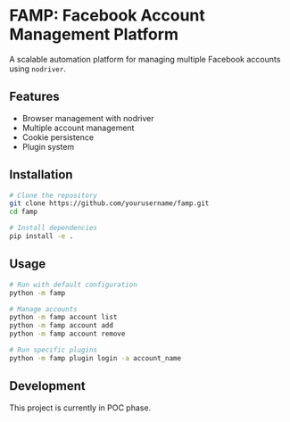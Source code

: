 # FAMP: Facebook Account Management Platform

A scalable automation platform for managing multiple Facebook accounts using `nodriver`.

## Features

- Browser management with nodriver
- Multiple account management
- Cookie persistence
- Plugin system

## Installation

```bash
# Clone the repository
git clone https://github.com/yourusername/famp.git
cd famp

# Install dependencies
pip install -e .
```

## Usage

```bash
# Run with default configuration
python -m famp

# Manage accounts
python -m famp account list
python -m famp account add
python -m famp account remove

# Run specific plugins
python -m famp plugin login -a account_name
```

## Development

This project is currently in POC phase.
